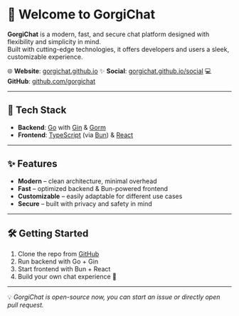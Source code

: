 # 👋 Welcome to GorgiChat

**GorgiChat** is a modern, fast, and secure chat platform designed with flexibility and simplicity in mind.  
Built with cutting-edge technologies, it offers developers and users a sleek, customizable experience.

🌐 **Website**: [gorgichat.github.io](https://gorgichat.github.io)
✨ **Social**:  [gorgichat.github.io/social](https://gorgichat.github.io/social)
💻 **GitHub**:  [github.com/gorgichat](https://github.com/gorgichat)

---

## 🚀 Tech Stack
- **Backend**: [Go](https://go.dev/) with [Gin](https://gin-gonic.com/) & [Gorm](https://gorm.io/)  
- **Frontend**: [TypeScript](https://www.typescriptlang.org/) (via [Bun](https://bun.sh/)) & [React](https://react.dev/)

---

## ✨ Features
- **Modern** – clean architecture, minimal overhead  
- **Fast** – optimized backend & Bun-powered frontend  
- **Customizable** – easily adaptable for different use cases  
- **Secure** – built with privacy and safety in mind  

---

## 🛠️ Getting Started
1. Clone the repo from [GitHub](https://github.com/gorgichat)  
2. Run backend with Go + Gin  
3. Start frontend with Bun + React  
4. Build your own chat experience 🚀  

---

💡 *GorgiChat is open-source now, you can start an issue or directly open pull request.*  
